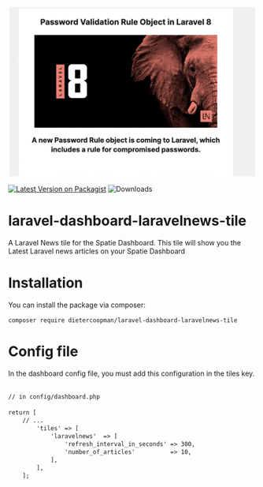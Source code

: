 <p align="center">
    <img src="https://github.com/dietercoopman/assets/blob/master/laravelnews-tile.png" width="500" title="LLoadout logo">
</p>

[![Latest Version on Packagist](https://img.shields.io/packagist/v/dietercoopman/laravel-dashboard-laravelnews-tile.svg?style=flat-square)](https://packagist.org/packages/dietercoopman/laravel-dashboard-laravelnews-tile)
![Downloads](https://img.shields.io/packagist/dt/dietercoopman/laravel-dashboard-laravelnews-tile.svg?style=flat-square)

# laravel-dashboard-laravelnews-tile

A Laravel News tile for the Spatie Dashboard. This tile will show you the Latest Laravel news articles on your Spatie Dashboard

# Installation

You can install the package via composer:

```shell
composer require dietercoopman/laravel-dashboard-laravelnews-tile
```

# Config file

In the dashboard config file, you must add this configuration in the tiles key.

```phpregexp

// in config/dashboard.php

return [
    // ...
        'tiles' => [
            'laravelnews'  => [
                'refresh_interval_in_seconds' => 300,
                'number_of_articles'          => 10,
            ],
        ],
    ];
```
